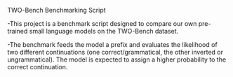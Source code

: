 TWO-Bench Benchmarking Script

-This project is a benchmark script designed to compare our own pre-trained small language models on the TWO-Bench dataset.

-The benchmark feeds the model a prefix and evaluates the likelihood of two different continuations (one correct/grammatical, the other inverted or ungrammatical). The model is expected to assign a higher probability to the correct continuation.
